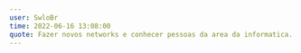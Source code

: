 ```yaml
---
user: SwloBr
time: 2022-06-16 13:08:00
quote: Fazer novos networks e conhecer pessoas da area da informatica.
---
```

